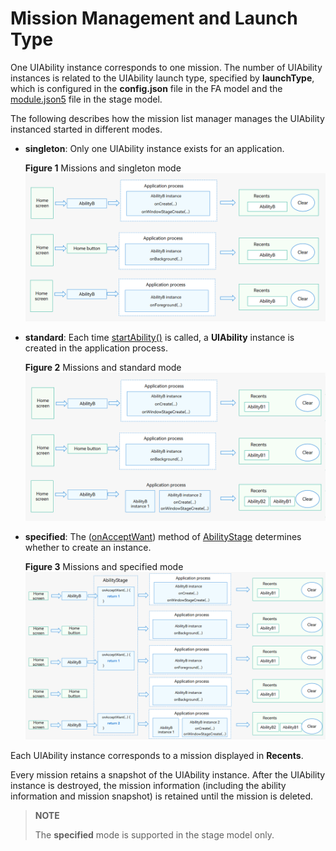 # Mission Management and Launch Type


One UIAbility instance corresponds to one mission. The number of UIAbility instances is related to the UIAbility launch type, specified by **launchType**, which is configured in the **config.json** file in the FA model and the [module.json5](../quick-start/module-configuration-file.md) file in the stage model.


The following describes how the mission list manager manages the UIAbility instanced started in different modes.
- **singleton**: Only one UIAbility instance exists for an application.
  
  **Figure 1** Missions and singleton mode
  ![mission-and-singleton](figures/mission-and-singleton.png)
  
- **standard**: Each time [startAbility()](../reference/apis/js-apis-inner-application-uiAbilityContext.md#uiabilitycontextstartability) is called, a **UIAbility** instance is created in the application process.
  
  **Figure 2** Missions and standard mode
  ![mission-and-standard](figures/mission-and-standard.png)
  
- **specified**: The ([onAcceptWant](../reference/apis/js-apis-app-ability-abilityStage.md#abilitystageonacceptwant)) method of [AbilityStage](abilitystage.md) determines whether to create an instance.
  
  **Figure 3** Missions and specified mode
  ![mission-and-specified](figures/mission-and-specified.png)


Each UIAbility instance corresponds to a mission displayed in **Recents**.


Every mission retains a snapshot of the UIAbility instance. After the UIAbility instance is destroyed, the mission information (including the ability information and mission snapshot) is retained until the mission is deleted.


> **NOTE**
>
> The **specified** mode is supported in the stage model only.
